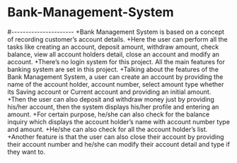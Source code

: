 # Bank-Management-System
#----------------------
+Bank Management System is based on a concept of recording customer’s account details.
+Here the user can perform all the tasks like creating an account, deposit amount,
withdraw amount, check balance, view all account holders detail, close an account and modify an account. 
+There’s no login system for this project. All the main features for banking system are set in this project.
+Talking about the features of the Bank Management System, a user can create an account by providing the name of the account holder, account number, select amount type whether its Saving account or Current account and providing an initial amount. 
+Then the user can also deposit and withdraw money just by providing his/her account, then the system displays his/her profile and entering an amount. 
+For certain purpose, he/she can also check for the balance inquiry which displays the account holder’s name with account number type and amount. 
+He/she can also check for all the account holder’s list.
+Another feature is that the user can also close their account by providing their account number and he/she can modify their account detail and type if they want to.



